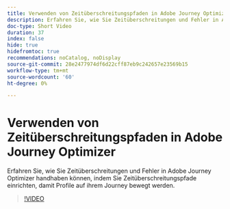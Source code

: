 ```yaml
---
title: Verwenden von Zeitüberschreitungspfaden in Adobe Journey Optimizer
description: Erfahren Sie, wie Sie Zeitüberschreitungen und Fehler in Adobe Journey Optimizer handhaben können, indem Sie Zeitüberschreitungspfade einrichten, damit Profile auf ihrem Journey bewegt werden.
doc-type: Short Video
duration: 37
index: false
hide: true
hidefromtoc: true
recommendations: noCatalog, noDisplay
source-git-commit: 28e2477974df6d22cff87eb9c242657e23569b15
workflow-type: tm+mt
source-wordcount: '60'
ht-degree: 0%

---
```



# Verwenden von Zeitüberschreitungspfaden in Adobe Journey Optimizer

Erfahren Sie, wie Sie Zeitüberschreitungen und Fehler in Adobe Journey Optimizer handhaben können, indem Sie Zeitüberschreitungspfade einrichten, damit Profile auf ihrem Journey bewegt werden.

<!-- 62_S522_3442522_36_using-timeout-paths-in-adobe-journey-optimizer -->
>[!VIDEO](https://video.tv.adobe.com/v/3458213/?learn=on&enablevpops=true)

